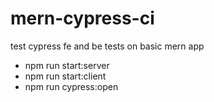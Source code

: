 # mern-cypress-ci
test cypress fe and be tests on basic mern app
- npm run start:server
- npm run start:client
- npm run cypress:open
